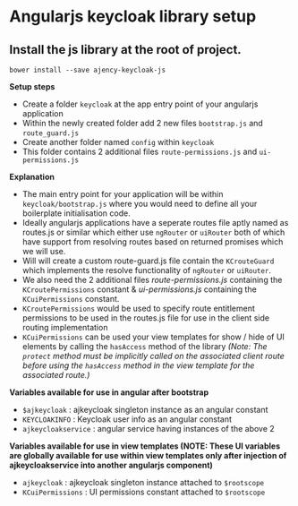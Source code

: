 # Angularjs keycloak library setup

## Install the js library at the root of project.

`bower install --save ajency-keycloak-js`


**Setup steps**
* Create a folder `keycloak` at the app entry point of your angularjs application
* Within the newly created folder add 2 new files `bootstrap.js` and `route_guard.js`
* Create another folder named `config` within `keycloak`
* This folder contains 2 additional files `route-permissions.js` and `ui-permissions.js` 

**Explanation**
* The main entry point for your application will be within `keycloak/bootstrap.js` where you would need to define all your boilerplate initialisation code.
* Ideally angularjs applications have a seperate routes file aptly named as routes.js or similar which either use `ngRouter` or `uiRouter` both of which have support from resolving routes based on returned promises which we will use.
* Will will create a custom route-guard.js file contain the `KCrouteGuard` which implements the resolve functionality of `ngRouter` or `uiRouter`.
* We also need the 2 additional files *route-permissions.js* containing the `KCroutePermissions` constant & *ui-permissions.js* containing the `KCuiPermissions` constant.
* `KCroutePermissions` would be used to specify route entitlement permissions to be used in the routes.js file for use in the client side routing implementation
* `KCuiPermissions` can be used your view templates for show / hide of UI elements by calling the `hasAccess` method of the library *(Note: The `protect` method must be implicitly called on the associated client route before using the `hasAccess` method in the view template for the associated route.)*

**Variables available for use in angular after bootstrap**
* `$ajkeycloak` : ajkeycloak singleton instance as an angular constant
* `KEYCLOAKINFO` : Keycloak user info as an angular constant
* `ajkeycloakservice` : angular service having instances of the above 2

**Variables available for use in view templates (NOTE: These UI variables are globally available for use within view templates only after injection of ajkeycloakservice into another angularjs component)**
* `ajkeycloak` : ajkeycloak singleton instance attached to `$rootscope`
* `KCuiPermissions` : UI permissions constant attached to `$rootscope`
